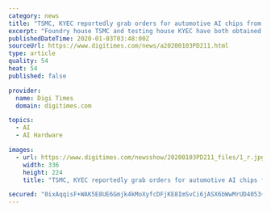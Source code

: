 ```yaml
---
category: news
title: "TSMC, KYEC reportedly grab orders for automotive AI chips from Intel"
excerpt: "Foundry house TSMC and testing house KYEC have both obtained orders for automotive AI chips from Intel, with the orders set to generate revenues starting the second half of 2020, according to industry sources."
publishedDateTime: 2020-01-03T03:48:00Z
sourceUrl: https://www.digitimes.com/news/a20200103PD211.html
type: article
quality: 54
heat: 54
published: false

provider:
  name: Digi Times
  domain: digitimes.com

topics:
  - AI
  - AI Hardware

images:
  - url: https://www.digitimes.com/newsshow/20200103PD211_files/1_r.jpg
    width: 336
    height: 224
    title: "TSMC, KYEC reportedly grab orders for automotive AI chips from Intel"

secured: "0ixAqqisF+WAK5E8UE6Gmjk4kMoXyfcDFjKE8ImSvCi6jASX6bWwMrUD4053+byknUgYXkC00OExNCWcZ/jflg8sQ22OBIM6p3UAuhuclJc9UqceLEwIlRzISTQmgdwUXL1NIc+LBNPewTYcxeWYFE8TMkS5b2HszR3BrfSZB6vJiY2R/zJ/lb+cU0PiZyavn9SVDUoQ+m0cE0Rib63HiVnBug6RLYxvrfXmeNbWZrtyadOlkX1YPfH4VCEVLEQ4nFD+76flVKzulSCrnk634Xn0ih4LPVmXE8wN4s3g/50=;kL/Pk2FH/nHZumTsOgoc+Q=="
---
```


